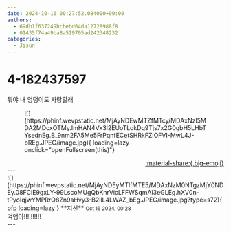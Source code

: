 ```yaml
---
date: 2024-10-16 00:27:52.084000+09:00
authors:
  - 69db1f637249bcbebd64da12728988f8
  - 01435f74a49ba8a519705ad242348232
categories:
  - Jisun
---
```


# 4-182437597

<div class="post-container" markdown="1">
<div class="content-container md-sidebar__scrollwrap" markdown="1">

뭐야 내 엉덩이도 자랑할래
<figure markdown="1">
![](https://phinf.wevpstatic.net/MjAyNDEwMTZfMTcy/MDAxNzI5MDA2MDcxOTMy.ImHAN4Vx3l2EUoTLokDq9Tjs7x2G0gbH5LHbTYsednEg.B_9nm2FA5Me5FrPqnfECetSHRkFZiOFVI-MwL4J-bREg.JPEG/image.jpg){ loading=lazy onclick="openFullscreen(this)"}
</figure>


</div>
</div>

<div style="text-align: right;" markdown="1">
<a href="https://weverse.io/fromis9/fanpost/4-182437597" style="text-align: right;">:material-share:{.big-emoji}</a>
</div>
---

<div class="comments-container md-sidebar__scrollwrap" markdown="1">
<div class="comment" markdown="1">
<div class='id-container' markdown="1">
![](https://phinf.wevpstatic.net/MjAyNDEyMTlfMTE5/MDAxNzM0NTgzMjY0NDEy.08FClE9gxLY-99LscoMUgQbKnrVicLFFWSqmAi3eGLEg.hXV0n-tPyoIqjwYMPRrQ8Zn9aHvy3-B2llL4LWAZ_bEg.JPEG/image.jpg?type=s72){ pfp loading=lazy }
**<span class="artist">지선</span>** <small>Oct 16 2024, 00:28</small><br>
</div>
<div class='comment-body' markdown="1">
겨앵아!!!!!!!!!!
</div>
</div>
</div>
---
